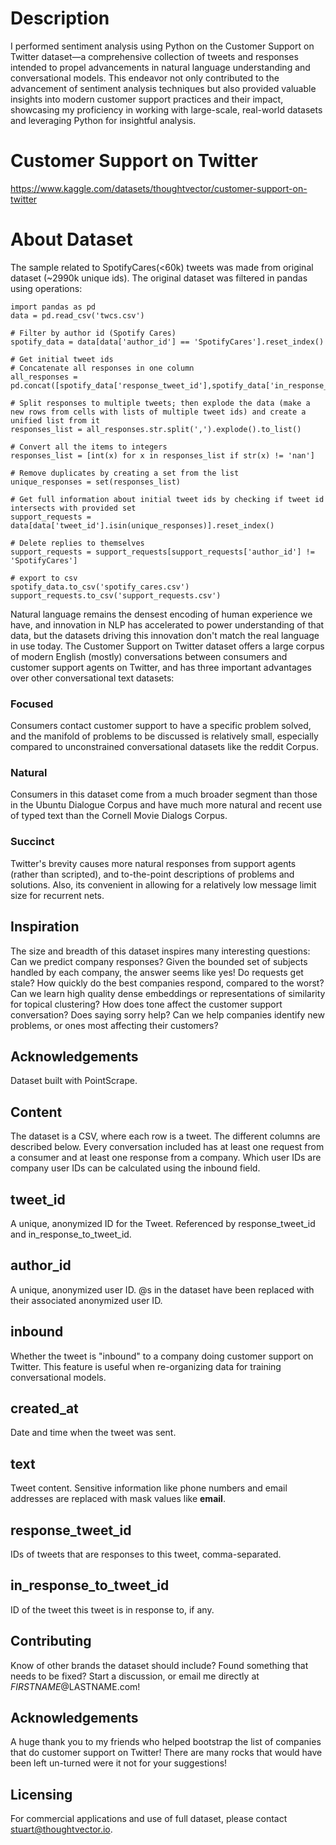 # Description 

I performed sentiment analysis using Python on the Customer Support on Twitter dataset—a comprehensive collection of tweets and responses intended to propel advancements in natural language understanding and conversational models. This endeavor not only contributed to the advancement of sentiment analysis techniques but also provided valuable insights into modern customer support practices and their impact, showcasing my proficiency in working with large-scale, real-world datasets and leveraging Python for insightful analysis.

# Customer Support on Twitter
https://www.kaggle.com/datasets/thoughtvector/customer-support-on-twitter

# About Dataset

The sample related to SpotifyCares(<60k) tweets was made from original dataset (~2990k unique ids). 
The original dataset was filtered in pandas using operations:

```
import pandas as pd
data = pd.read_csv('twcs.csv')

# Filter by author id (Spotify Cares)
spotify_data = data[data['author_id'] == 'SpotifyCares'].reset_index()

# Get initial tweet ids
# Concatenate all responses in one column
all_responses = pd.concat([spotify_data['response_tweet_id'],spotify_data['in_response_to_tweet_id']]).dropna()

# Split responses to multiple tweets; then explode the data (make a new rows from cells with lists of multiple tweet ids) and create a unified list from it
responses_list = all_responses.str.split(',').explode().to_list()

# Convert all the items to integers
responses_list = [int(x) for x in responses_list if str(x) != 'nan']

# Remove duplicates by creating a set from the list
unique_responses = set(responses_list)

# Get full information about initial tweet ids by checking if tweet id intersects with provided set
support_requests = data[data['tweet_id'].isin(unique_responses)].reset_index()

# Delete replies to themselves
support_requests = support_requests[support_requests['author_id'] != 'SpotifyCares']

# export to csv
spotify_data.to_csv('spotify_cares.csv')
support_requests.to_csv('support_requests.csv')
```

Natural language remains the densest encoding of human experience we have, and innovation in NLP has accelerated to power understanding of that data, but the datasets driving this innovation don't match the real language in use today. The Customer Support on Twitter dataset offers a large corpus of modern English (mostly) conversations between consumers and customer support agents on Twitter, and has three important advantages over other conversational text datasets:

### Focused
Consumers contact customer support to have a specific problem solved, and the manifold of problems to be discussed is relatively small, especially compared to unconstrained conversational datasets like the reddit Corpus.
### Natural
Consumers in this dataset come from a much broader segment than those in the Ubuntu Dialogue Corpus and have much more natural and recent use of typed text than the Cornell Movie Dialogs Corpus.
### Succinct
Twitter's brevity causes more natural responses from support agents (rather than scripted), and to-the-point descriptions of problems and solutions. Also, its convenient in allowing for a relatively low message limit size for recurrent nets.

## Inspiration
The size and breadth of this dataset inspires many interesting questions:
Can we predict company responses? Given the bounded set of subjects handled by each company, the answer seems like yes!
Do requests get stale? How quickly do the best companies respond, compared to the worst?
Can we learn high quality dense embeddings or representations of similarity for topical clustering?
How does tone affect the customer support conversation? Does saying sorry help?
Can we help companies identify new problems, or ones most affecting their customers?

## Acknowledgements
Dataset built with PointScrape.

## Content
The dataset is a CSV, where each row is a tweet. The different columns are described below. Every conversation included has at least one request from a consumer and at least one response from a company. Which user IDs are company user IDs can be calculated using the inbound field.

## tweet_id
A unique, anonymized ID for the Tweet. Referenced by response_tweet_id and in_response_to_tweet_id.

## author_id
A unique, anonymized user ID. @s in the dataset have been replaced with their associated anonymized user ID.

## inbound
Whether the tweet is "inbound" to a company doing customer support on Twitter. This feature is useful when re-organizing data for training conversational models.

## created_at
Date and time when the tweet was sent.

## text
Tweet content. Sensitive information like phone numbers and email addresses are replaced with mask values like __email__.

## response_tweet_id
IDs of tweets that are responses to this tweet, comma-separated.

## in_response_to_tweet_id
ID of the tweet this tweet is in response to, if any.

## Contributing
Know of other brands the dataset should include? Found something that needs to be fixed? Start a discussion, or email me directly at $FIRSTNAME@$LASTNAME.com!

## Acknowledgements
A huge thank you to my friends who helped bootstrap the list of companies that do customer support on Twitter! There are many rocks that would have been left un-turned were it not for your suggestions!

## Licensing
For commercial applications and use of full dataset, please contact stuart@thoughtvector.io.